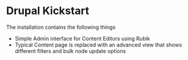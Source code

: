 # Drupal Kickstart
The installation contains the following things

- Simple Admin interface for Content Editors using Rubik
- Typical Content page is replaced with an advanced view that shows different filters and bulk node update options


